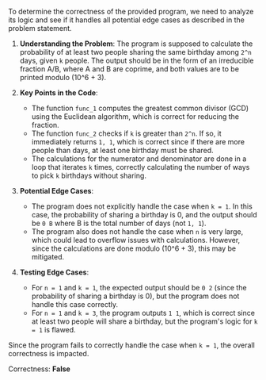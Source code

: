 To determine the correctness of the provided program, we need to analyze its logic and see if it handles all potential edge cases as described in the problem statement.

1. **Understanding the Problem**: The program is supposed to calculate the probability of at least two people sharing the same birthday among `2^n` days, given `k` people. The output should be in the form of an irreducible fraction A/B, where A and B are coprime, and both values are to be printed modulo \(10^6 + 3\).

2. **Key Points in the Code**:
   - The function `func_1` computes the greatest common divisor (GCD) using the Euclidean algorithm, which is correct for reducing the fraction.
   - The function `func_2` checks if `k` is greater than `2^n`. If so, it immediately returns `1, 1`, which is correct since if there are more people than days, at least one birthday must be shared.
   - The calculations for the numerator and denominator are done in a loop that iterates `k` times, correctly calculating the number of ways to pick `k` birthdays without sharing.

3. **Potential Edge Cases**:
   - The program does not explicitly handle the case when `k = 1`. In this case, the probability of sharing a birthday is 0, and the output should be `0 B` where B is the total number of days (not `1, 1`).
   - The program also does not handle the case when `n` is very large, which could lead to overflow issues with calculations. However, since the calculations are done modulo \(10^6 + 3\), this may be mitigated.

4. **Testing Edge Cases**:
   - For `n = 1` and `k = 1`, the expected output should be `0 2` (since the probability of sharing a birthday is 0), but the program does not handle this case correctly.
   - For `n = 1` and `k = 3`, the program outputs `1 1`, which is correct since at least two people will share a birthday, but the program's logic for `k = 1` is flawed.

Since the program fails to correctly handle the case when `k = 1`, the overall correctness is impacted.

Correctness: **False**